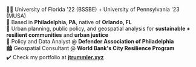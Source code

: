 👨‍🎓 University of Florida '22 (BSSBE) + University of Pennsylvania '23 (MUSA)  
📍 Based in **Philadelphia, PA**, native of **Orlando, FL**  
🌟 Urban planning, public policy, and geospatial analysis for **sustainable + resilient communities** and **urban justice**  
🔗 Policy and Data Analyst @ **Defender Association of Philadelphia**  
🏙️ Geospatial Consultant @ **World Bank's City Resilience Program**  
✔️ Check my portfolio at **[jtrummler.xyz](https://jtrummler.xyz)**  



<!--
**jtrummler/jtrummler** is a ✨ _special_ ✨ repository because its `README.md` (this file) appears on your GitHub profile.

Here are some ideas to get you started:

- 🔭 I’m currently working on ...
- 🌱 I’m currently learning ...
- 👯 I’m looking to collaborate on ...
- 🤔 I’m looking for help with ...
- 💬 Ask me about ...
- 📫 How to reach me: ...
- 😄 Pronouns: ...
- ⚡ Fun fact: ...
-->
